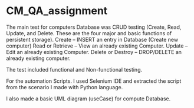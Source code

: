 # CM_QA_assignment
The main test for computers Database was CRUD testing  (Create, Read, Update, and Delete. These are the four major and basic functions of persistent storage).
Create – INSERT an entry in Database (Create new computer)
Read or Retrieve – View an already existing Computer.
Update – Edit an already existing Computer.
Delete or Destroy – DROP/DELETE an already existing computer.

The test included functional and Non-functional testing.

For the automation Scripts. I used Selenium IDE and extracted the script from the scenario I made with Python language.

I also made a basic UML diagram (useCase) for compute Database.
